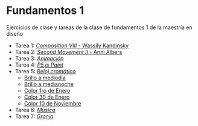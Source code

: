 # Fundamentos 1
Ejercicios de clase y tareas de la clase de fundamentos 1 de la maestría en diseño

- Tarea 1: [*Composition VIII* - Wassily Kandinsky](https://kiquin.github.io/Fundamentos1/01/)
- Tarea 2: [*Second Movement II* - Anni Albers](https://kiquin.github.io/Fundamentos1/02/)
- Tarea 3: [*Animación*](https://kiquin.github.io/Fundamentos1/03/)
- Tarea 4: [*P5.js Paint*](https://kiquin.github.io/Fundamentos1/04/)
- Tarea 5: [*Reloj cromático*](https://kiquin.github.io/Fundamentos1/05/)
  - [Brillo a mediodia](https://kiquin.github.io/Fundamentos1/05/noon.png)
  - [Brillo a medianoche](https://kiquin.github.io/Fundamentos1/05/midnight.png)
  - [Color 1ro de Enero](https://kiquin.github.io/Fundamentos1/05/january_1st.png)
  - [Color 30 de Enero](https://kiquin.github.io/Fundamentos1/05/january_30th.png)
  - [Color 10 de Noviembre](https://kiquin.github.io/Fundamentos1/05/november_10th.png)
- Tarea 6: [*Música*](https://kiquin.github.io/Fundamentos1/06/)
- Tarea 7: [*Granja*](https://kiquin.github.io/Fundamentos1/07/)
